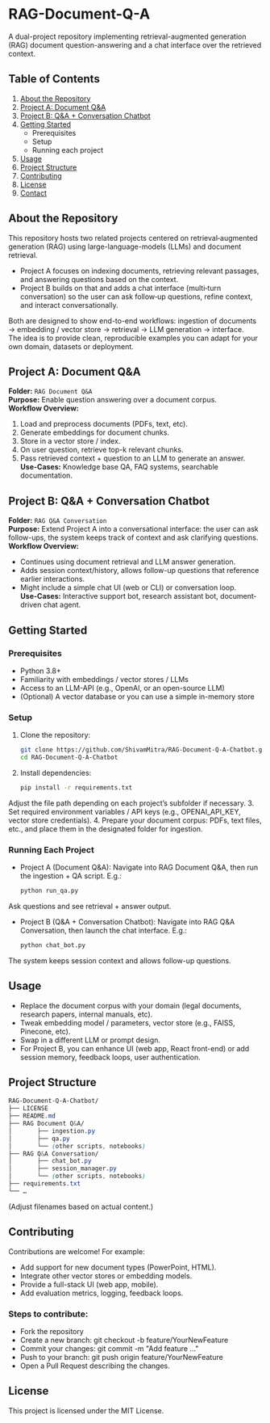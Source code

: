 # RAG-Document-Q-A
A dual-project repository implementing retrieval-augmented generation (RAG) document question-answering and a chat interface over the retrieved context.

## Table of Contents
1. [About the Repository](#about-the-repository)  
2. [Project A: Document Q&A](#project-a-document-qa)  
3. [Project B: Q&A + Conversation Chatbot](#project-b-qa-conversation-chatbot)  
4. [Getting Started](#getting-started)  
   - Prerequisites  
   - Setup  
   - Running each project  
5. [Usage](#usage)  
6. [Project Structure](#project-structure)  
7. [Contributing](#contributing)  
8. [License](#license)  
9. [Contact](#contact)  

## About the Repository
This repository hosts two related projects centered on retrieval‐augmented generation (RAG) using large-language-models (LLMs) and document retrieval.  
- Project A focuses on indexing documents, retrieving relevant passages, and answering questions based on the context.  
- Project B builds on that and adds a chat interface (multi‐turn conversation) so the user can ask follow‐up questions, refine context, and interact conversationally.

Both are designed to show end-to-end workflows: ingestion of documents → embedding / vector store → retrieval → LLM generation → interface.  
The idea is to provide clean, reproducible examples you can adapt for your own domain, datasets or deployment.

## Project A: Document Q&A
**Folder:** `RAG Document Q&A`  
**Purpose:** Enable question answering over a document corpus.  
**Workflow Overview:**  
1. Load and preprocess documents (PDFs, text, etc).  
2. Generate embeddings for document chunks.  
3. Store in a vector store / index.  
4. On user question, retrieve top-k relevant chunks.  
5. Pass retrieved context + question to an LLM to generate an answer.  
**Use-Cases:** Knowledge base QA, FAQ systems, searchable documentation.

## Project B: Q&A + Conversation Chatbot
**Folder:** `RAG Q&A Conversation`  
**Purpose:** Extend Project A into a conversational interface: the user can ask follow-ups, the system keeps track of context and ask clarifying questions.  
**Workflow Overview:**  
- Continues using document retrieval and LLM answer generation.  
- Adds session context/history, allows follow-up questions that reference earlier interactions.  
- Might include a simple chat UI (web or CLI) or conversation loop.  
**Use-Cases:** Interactive support bot, research assistant bot, document‐driven chat agent.

## Getting Started

### Prerequisites
- Python 3.8+  
- Familiarity with embeddings / vector stores / LLMs  
- Access to an LLM-API (e.g., OpenAI, or an open-source LLM)  
- (Optional) A vector database or you can use a simple in-memory store  

### Setup
1. Clone the repository:  
   ```bash
   git clone https://github.com/ShivamMitra/RAG-Document-Q-A-Chatbot.git
   cd RAG-Document-Q-A-Chatbot
2. Install dependencies:
   ```bash
   pip install -r requirements.txt
Adjust the file path depending on each project’s subfolder if necessary.
3. Set required environment variables / API keys (e.g., OPENAI_API_KEY, vector store credentials).
4. Prepare your document corpus: PDFs, text files, etc., and place them in the designated folder for ingestion.

### Running Each Project
- Project A (Document Q&A):
  Navigate into RAG Document Q&A, then run the ingestion + QA script. E.g.:
  ```bash
  python run_qa.py
Ask questions and see retrieval + answer output.

- Project B (Q&A + Conversation Chatbot):
  Navigate into RAG Q&A Conversation, then launch the chat interface. E.g.:
  ```bash
  python chat_bot.py
The system keeps session context and allows follow-up questions.

## Usage
- Replace the document corpus with your domain (legal documents, research papers, internal manuals, etc).
- Tweak embedding model / parameters, vector store (e.g., FAISS, Pinecone, etc).
- Swap in a different LLM or prompt design.
- For Project B, you can enhance UI (web app, React front-end) or add session memory, feedback loops, user authentication.

## Project Structure
```css
RAG-Document-Q-A-Chatbot/
├── LICENSE
├── README.md
├── RAG Document Q&A/
│       ├── ingestion.py
│       ├── qa.py
│       └── (other scripts, notebooks)
├── RAG Q&A Conversation/
│       ├── chat_bot.py
│       ├── session_manager.py
│       └── (other scripts, notebooks)
├── requirements.txt
└── …
```
(Adjust filenames based on actual content.)

## Contributing
Contributions are welcome! For example:
- Add support for new document types (PowerPoint, HTML).
- Integrate other vector stores or embedding models.
- Provide a full-stack UI (web app, mobile).
- Add evaluation metrics, logging, feedback loops.

### Steps to contribute:
- Fork the repository
- Create a new branch: git checkout -b feature/YourNewFeature
- Commit your changes: git commit -m "Add feature …"
- Push to your branch: git push origin feature/YourNewFeature
- Open a Pull Request describing the changes.

## License
This project is licensed under the MIT License.
